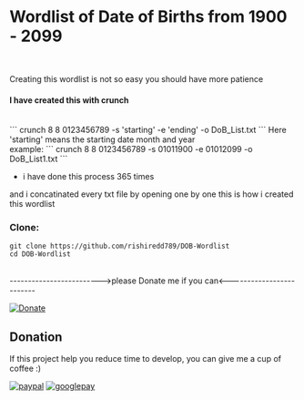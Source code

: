 # Wordlist of Date of Births from 1900 - 2099
<br>

Creating this wordlist is not so easy you should have more patience

#### I have created this with crunch
<br>
```
crunch 8 8 0123456789 -s 'starting' -e 'ending' -o DoB_List.txt
```
Here 'starting' means the starting date month and year 
<br>
example:
```
	 crunch 8 8 0123456789 -s 01011900 -e 01012099 -o DoB_List1.txt
```

* i have done this process 365 times

and i concatinated every txt file by opening one by one this is how i created this wordlist

### Clone:
```
git clone https://github.com/rishiredd789/DOB-Wordlist
cd DOB-Wordlist
```

<br>
------------------------->please Donate me if you can<-------------------------

[![Donate](https://img.shields.io/badge/Donate-PayPal-green.svg)](https://paypal.me/Rural2017?locale.x=en_GB) 
## Donation
If this project help you reduce time to develop, you can give me a cup of coffee :) 

[![paypal](https://www.paypalobjects.com/en_US/i/btn/btn_donateCC_LG.gif)](https://paypal.me/Rural2017?locale.x=en_GB)
[![googlepay](https://www.nicepng.com/png/full/360-3606562_bhim-logo-bhim-upi.png)](https://gpay.app.goo.gl/pay-itjN41CCgzY)


